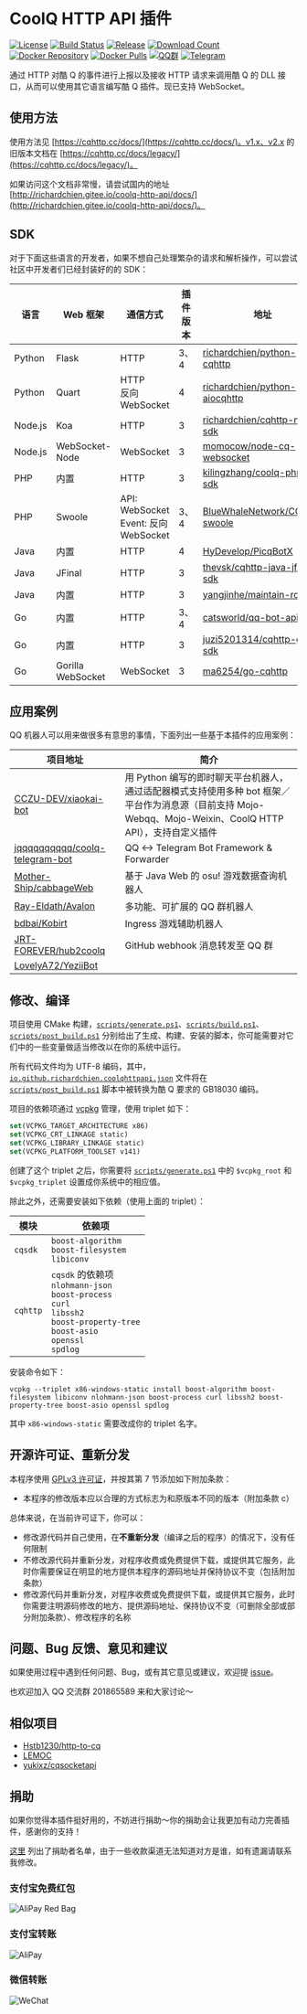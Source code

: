 # CoolQ HTTP API 插件

[![License](https://img.shields.io/badge/license-GPLv3-blue.svg)](https://raw.githubusercontent.com/richardchien/coolq-http-api/master/LICENSE)
[![Build Status](https://travis-ci.org/richardchien/coolq-http-api.svg)](https://travis-ci.org/richardchien/coolq-http-api)
[![Release](https://img.shields.io/github/release/richardchien/coolq-http-api.svg)](https://github.com/richardchien/coolq-http-api/releases)
[![Download Count](https://img.shields.io/github/downloads/richardchien/coolq-http-api/total.svg)](https://github.com/richardchien/coolq-http-api/releases)
[![Docker Repository](https://img.shields.io/badge/docker-richardchien/cqhttp-blue.svg)](https://hub.docker.com/r/richardchien/cqhttp/)
[![Docker Pulls](https://img.shields.io/docker/pulls/richardchien/cqhttp.svg)](https://hub.docker.com/r/richardchien/cqhttp/)
[![QQ群](https://img.shields.io/badge/qq%E7%BE%A4-201865589-orange.svg)](https://jq.qq.com/?_wv=1027&k=5Euplde)
[![Telegram](https://img.shields.io/badge/telegram-chat-blue.svg)](https://t.me/cqhttp)

通过 HTTP 对酷 Q 的事件进行上报以及接收 HTTP 请求来调用酷 Q 的 DLL 接口，从而可以使用其它语言编写酷 Q 插件。现已支持 WebSocket。

## 使用方法

使用方法见 [https://cqhttp.cc/docs/](https://cqhttp.cc/docs/)。v1.x、v2.x 的旧版本文档在 [https://cqhttp.cc/docs/legacy/](https://cqhttp.cc/docs/legacy/)。

如果访问这个文档非常慢，请尝试国内的地址 [http://richardchien.gitee.io/coolq-http-api/docs/](http://richardchien.gitee.io/coolq-http-api/docs/)。

## SDK

对于下面这些语言的开发者，如果不想自己处理繁杂的请求和解析操作，可以尝试社区中开发者们已经封装好的的 SDK：

| 语言 | Web 框架 | 通信方式 | 插件版本 | 地址 | 作者 |
| --- | ------- | ------- | ------- | --- | ---- |
| Python | Flask | HTTP | 3、4 | [richardchien/python-cqhttp](https://github.com/richardchien/python-cqhttp) | richardchien |
| Python | Quart | HTTP<br>反向 WebSocket | 4 | [richardchien/python-aiocqhttp](https://github.com/richardchien/python-aiocqhttp) | richardchien |
| Node.js | Koa | HTTP | 3 | [richardchien/cqhttp-node-sdk](https://github.com/richardchien/cqhttp-node-sdk) | richardchien |
| Node.js | WebSocket-Node | WebSocket | 3 | [momocow/node-cq-websocket](https://github.com/momocow/node-cq-websocket) | momocow |
| PHP | 内置 | HTTP | 3 | [kilingzhang/coolq-php-sdk](https://github.com/kilingzhang/coolq-php-sdk) | kilingzhang |
| PHP | Swoole | API: WebSocket<br>Event: 反向 WebSocket | 3、4 | [BlueWhaleNetwork/CQBot-swoole](https://github.com/BlueWhaleNetwork/CQBot-swoole) | BlueWhaleNetwork |
| Java | 内置 | HTTP | 4 | [HyDevelop/PicqBotX](https://github.com/HyDevelop/PicqBotX) | Hykilpikonna |
| Java | JFinal | HTTP | 3 | [thevsk/cqhttp-java-jfinal-sdk](https://github.com/thevsk/cqhttp-java-jfinal-sdk) | thevsk |
| Java | 内置 | HTTP | 3 | [yangjinhe/maintain-robot](https://github.com/yangjinhe/maintain-robot) | yangjinhe |
| Go | 内置 | HTTP | 3、4 | [catsworld/qq-bot-api](https://github.com/catsworld/qq-bot-api) | catsworld<br>rikakomoe |
| Go | 内置 | HTTP | 3 | [juzi5201314/cqhttp-go-sdk](https://github.com/juzi5201314/cqhttp-go-sdk) | juzi5201314 |
| Go | Gorilla WebSocket | WebSocket | 3 | [ma6254/go-cqhttp](https://github.com/ma6254/go-cqhttp) | ma6254 |

## 应用案例

QQ 机器人可以用来做很多有意思的事情，下面列出一些基于本插件的应用案例：

| 项目地址 | 简介 |
| ------- | --- |
| [CCZU-DEV/xiaokai-bot](https://github.com/CCZU-DEV/xiaokai-bot) | 用 Python 编写的即时聊天平台机器人，通过适配器模式支持使用多种 bot 框架／平台作为消息源（目前支持 Mojo-Webqq、Mojo-Weixin、CoolQ HTTP API），支持自定义插件 |
| [jqqqqqqqqqq/coolq-telegram-bot](https://github.com/jqqqqqqqqqq/coolq-telegram-bot) | QQ <-> Telegram Bot Framework & Forwarder |
| [Mother-Ship/cabbageWeb](https://github.com/Mother-Ship/cabbageWeb) | 基于 Java Web 的 osu! 游戏数据查询机器人 |
| [Ray-Eldath/Avalon](https://github.com/Ray-Eldath/Avalon) | 多功能、可扩展的 QQ 群机器人 |
| [bdbai/Kobirt](https://github.com/bdbai/Kobirt) | Ingress 游戏辅助机器人 |
| [JRT-FOREVER/hub2coolq](https://github.com/JRT-FOREVER/hub2coolq) | GitHub webhook 消息转发至 QQ 群 |
| [LovelyA72/YeziiBot](https://github.com/LovelyA72/YeziiBot) |  |

## 修改、编译

项目使用 CMake 构建，[`scripts/generate.ps1`](scripts/generate.ps1)、[`scripts/build.ps1`](scripts/build.ps1)、[`scripts/post_build.ps1`](scripts/post_build.ps1) 分别给出了生成、构建、安装的脚本，你可能需要对它们中的一些变量做适当修改以在你的系统中运行。

所有代码文件均为 UTF-8 编码，其中，[`io.github.richardchien.coolqhttpapi.json`](io.github.richardchien.coolqhttpapi.json) 文件将在 [`scripts/post_build.ps1`](scripts/post_build.ps1) 脚本中被转换为酷 Q 要求的 GB18030 编码。

项目的依赖项通过 [vcpkg](https://github.com/Microsoft/vcpkg) 管理，使用 triplet 如下：

```cmake
set(VCPKG_TARGET_ARCHITECTURE x86)
set(VCPKG_CRT_LINKAGE static)
set(VCPKG_LIBRARY_LINKAGE static)
set(VCPKG_PLATFORM_TOOLSET v141)
```

创建了这个 triplet 之后，你需要将 [`scripts/generate.ps1`](scripts/generate.ps1) 中的 `$vcpkg_root` 和 `$vcpkg_triplet` 设置成你系统中的相应值。

除此之外，还需要安装如下依赖（使用上面的 triplet）：

| 模块 | 依赖项 |
| --- | ----- |
| `cqsdk` | `boost-algorithm`<br>`boost-filesystem`<br>`libiconv` |
| `cqhttp` | `cqsdk` 的依赖项<br>`nlohmann-json`<br>`boost-process`<br>`curl`<br>`libssh2`<br>`boost-property-tree`<br>`boost-asio`<br>`openssl`<br>`spdlog` |

安装命令如下：

```batch
vcpkg --triplet x86-windows-static install boost-algorithm boost-filesystem libiconv nlohmann-json boost-process curl libssh2 boost-property-tree boost-asio openssl spdlog
```

其中 `x86-windows-static` 需要改成你的 triplet 名字。

## 开源许可证、重新分发

本程序使用 [GPLv3 许可证](https://github.com/richardchien/coolq-http-api/blob/master/LICENSE)，并按其第 7 节添加如下附加条款：

- 本程序的修改版本应以合理的方式标志为和原版本不同的版本（附加条款 c）

总体来说，在当前许可证下，你可以：

- 修改源代码并自己使用，在**不重新分发**（编译之后的程序）的情况下，没有任何限制
- 不修改源代码并重新分发，对程序收费或免费提供下载，或提供其它服务，此时你需要保证在明显的地方提供本程序的源码地址并保持协议不变（包括附加条款）
- 修改源代码并重新分发，对程序收费或免费提供下载，或提供其它服务，此时你需要注明源码修改的地方、提供源码地址、保持协议不变（可删除全部或部分附加条款）、修改程序的名称

## 问题、Bug 反馈、意见和建议

如果使用过程中遇到任何问题、Bug，或有其它意见或建议，欢迎提 [issue](https://github.com/richardchien/coolq-http-api/issues/new)。

也欢迎加入 QQ 交流群 201865589 来和大家讨论～

## 相似项目

- [Hstb1230/http-to-cq](https://github.com/Hstb1230/http-to-cq)
- [LEMOC](https://cqp.cc/t/29722)
- [yukixz/cqsocketapi](https://github.com/yukixz/cqsocketapi)

## 捐助

如果你觉得本插件挺好用的，不妨进行捐助～你的捐助会让我更加有动力完善插件，感谢你的支持！

[这里](https://github.com/richardchien/thanks) 列出了捐助者名单，由于一些收款渠道无法知道对方是谁，如有遗漏请联系我修改。

### 支付宝免费红包

![AliPay Red Bag](https://raw.githubusercontent.com/richardchien/coolq-http-api/master/docs/alipay-redbag.jpg)

### 支付宝转账

![AliPay](https://raw.githubusercontent.com/richardchien/coolq-http-api/master/docs/alipay.png)

### 微信转账

![WeChat](https://raw.githubusercontent.com/richardchien/coolq-http-api/master/docs/wechat.png)
